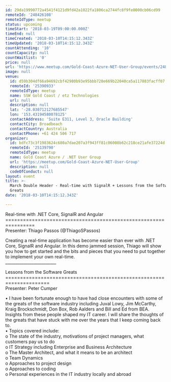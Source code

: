 ```yaml
---
id: 29da19990772a4541f4121d9fd42a1022fa1806ca2744fc8f9fe0000cb06cd99
remoteId: '248426108'
remoteIdType: meetup
status: upcoming
timeStart: '2018-03-19T09:00:00.000Z'
timeEnd: null
timeCreated: '2018-03-10T14:15:12.343Z'
timeUpdated: '2018-03-10T14:15:12.343Z'
countAttending: '10'
countCapacity: null
countWaitlist: '0'
price: null
url: 'https://www.meetup.com/Gold-Coast-Azure-NET-User-Group/events/248426108/'
image: null
venue:
  id: d59b304df66a94692cbf42980b93e95bbb728e669b22040ca5a117883facff07
  remoteId: '25390933'
  remoteIdType: meetup
  name: SSW Gold Coast / etz Technologies
  url: null
  description: null
  lat: '-28.030712127685547'
  lon: '153.43194580078125'
  contactAddress: 'Suite E311, Level 3, Oracle Building'
  contactCity: Broadbeach
  contactCountry: Australia
  contactPhone: +61 424 506 717
organizer:
  id: bdfc73c3f1983624c680a7dae207a3f943ff81c06008b62c218ce21afe37224d
  remoteId: '25139790'
  remoteIdType: meetup
  name: Gold Coast Azure / .NET User Group
  url: 'https://meetup.com/Gold-Coast-Azure-NET-User-Group'
  description: null
  codeOfConduct: null
layout: event
title: >-
  March Double Header - Real-time with SignalR + Lessons from the Software
  Greats
date: '2018-03-10T14:15:12.343Z'

---
```

<p>Real-time with .NET Core, SignalR and Angular<br/>================================================================<br/>Presenter: Thiago Passos (@ThiagoSPassos)</p> <p>Creating a real-time application has become easier than ever with .NET Core, SignalR and Angular. In this demo jammed session, Thiago will show you how to get started and the bits and pieces that you need to put together to implement your own real-time.<br/>_________________________</p> <p>Lessons from the Software Greats<br/>=====================================================================<br/>Presenter: Peter Cumper</p> <p>• I have been fortunate enough to have had close encounters with some of the greats of the software industry including Juval Lowy, Jim McCarthy, Kraig Brockschmidt, Don Box, Rob Aalders and Bill and Ed from BEA. Insights from these people shaped my IT career. I will share the thoughts of the greats that have stuck with me over the years that I keep coming back to.<br/>• Topics covered include:<br/>o The state of the industry, motivations of project managers, what customers pay us to do<br/>o IT Strategy including Enterprise and Business Architecture<br/>o The Master Architect, and what it means to be an architect<br/>o Team Dynamics<br/>o Approaches to project design<br/>o Approaches to coding<br/>o Personal experiences in the IT industry locally and abroad</p>
